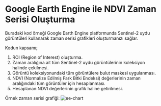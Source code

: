 # Google Earth Engine ile NDVI Zaman Serisi Oluşturma
 
Buradaki kod örneği Google Earth Engine platformunda Sentinel-2 uydu görüntüleri kullanarak zaman serisi grafikleri oluşturmanızı sağlar.

Kodun kapsamı;
1. ROI (Region of Interest) oluşturma.
2. Zaman aralığına ait tüm Sentinel-2 uydu görüntülerinin koleksiyon halinde çekilmesi.
3. Görüntü koleksiyonundaki tüm görüntülere bulut maskesi uygulanması.
4. NDVI (Normalize Edilmiş Fark Bitki Endeksi) değerlerinin zaman aralığındaki tüm görüntüler için hesaplanması.
5. Hesaplanan NDVI değerlerinin grafik haline getirilmesi.

Örnek zaman serisi grafiği:
![ee-chart](https://user-images.githubusercontent.com/129385033/229348026-8374e084-0e36-4e5a-87ce-77a39c0b990b.png)
